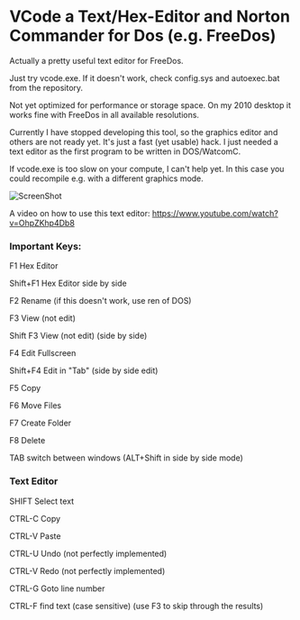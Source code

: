 # VCode a Text/Hex-Editor and Norton Commander for Dos (e.g. FreeDos)

Actually a pretty useful text editor for FreeDos.

Just try vcode.exe. If it doesn't work, check config.sys and autoexec.bat from the repository.

Not yet optimized for performance or storage space. On my 2010 desktop it works fine with FreeDos in all available resolutions.

Currently I have stopped developing this tool, so the graphics editor and others are not ready yet. It's just a fast (yet usable) hack. I just needed a text editor as the first program to be written in DOS/WatcomC.

If vcode.exe is too slow on your compute, I can't help yet. In this case you could recompile e.g. with a different graphics mode.

![ScreenShot](https://raw.github.com/kosmonautdnb/WatcomC-Dos/main/DESC.PNG)

A video on how to use this text editor:
https://www.youtube.com/watch?v=OhpZKhp4Db8

### Important Keys:

F1 Hex Editor

Shift+F1 Hex Editor side by side

F2 Rename (if this doesn't work, use ren of DOS)

F3 View (not edit)

Shift F3 View (not edit) (side by side)

F4 Edit Fullscreen

Shift+F4 Edit in "Tab" (side by side edit)

F5 Copy

F6 Move Files

F7 Create Folder

F8 Delete

TAB switch between windows (ALT+Shift in side by side mode)

### Text Editor

SHIFT Select text

CTRL-C Copy

CTRL-V Paste

CTRL-U Undo (not perfectly implemented)

CTRL-V Redo (not perfectly implemented)

CTRL-G  Goto line number

CTRL-F find text (case sensitive) (use F3 to skip through the results)


